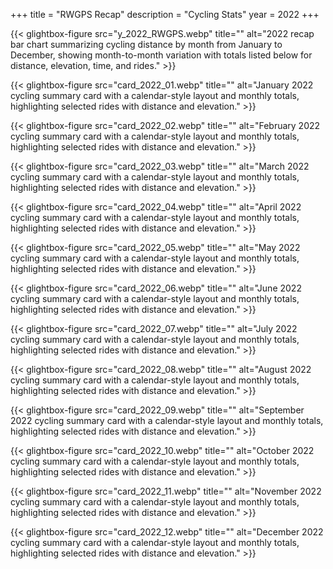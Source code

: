 +++
title = "RWGPS Recap"
description = "Cycling Stats"
year = 2022
+++


<div class="gallery-grid">
  
  {{< glightbox-figure src="y_2022_RWGPS.webp" title="" alt="2022 recap bar chart summarizing cycling distance by month from January to December, showing month-to-month variation with totals listed below for distance, elevation, time, and rides." >}}
  
  {{< glightbox-figure src="card_2022_01.webp" title="" alt="January 2022 cycling summary card with a calendar-style layout and monthly totals, highlighting selected rides with distance and elevation." >}}
  
  {{< glightbox-figure src="card_2022_02.webp" title="" alt="February 2022 cycling summary card with a calendar-style layout and monthly totals, highlighting selected rides with distance and elevation." >}}
  
  {{< glightbox-figure src="card_2022_03.webp" title="" alt="March 2022 cycling summary card with a calendar-style layout and monthly totals, highlighting selected rides with distance and elevation." >}}
  
  {{< glightbox-figure src="card_2022_04.webp" title="" alt="April 2022 cycling summary card with a calendar-style layout and monthly totals, highlighting selected rides with distance and elevation." >}}
  
  {{< glightbox-figure src="card_2022_05.webp" title="" alt="May 2022 cycling summary card with a calendar-style layout and monthly totals, highlighting selected rides with distance and elevation." >}}
  
  {{< glightbox-figure src="card_2022_06.webp" title="" alt="June 2022 cycling summary card with a calendar-style layout and monthly totals, highlighting selected rides with distance and elevation." >}}
  
  {{< glightbox-figure src="card_2022_07.webp" title="" alt="July 2022 cycling summary card with a calendar-style layout and monthly totals, highlighting selected rides with distance and elevation." >}}
  
  {{< glightbox-figure src="card_2022_08.webp" title="" alt="August 2022 cycling summary card with a calendar-style layout and monthly totals, highlighting selected rides with distance and elevation." >}}
  
  {{< glightbox-figure src="card_2022_09.webp" title="" alt="September 2022 cycling summary card with a calendar-style layout and monthly totals, highlighting selected rides with distance and elevation." >}}
  
  {{< glightbox-figure src="card_2022_10.webp" title="" alt="October 2022 cycling summary card with a calendar-style layout and monthly totals, highlighting selected rides with distance and elevation." >}}
  
  {{< glightbox-figure src="card_2022_11.webp" title="" alt="November 2022 cycling summary card with a calendar-style layout and monthly totals, highlighting selected rides with distance and elevation." >}}
  
  {{< glightbox-figure src="card_2022_12.webp" title="" alt="December 2022 cycling summary card with a calendar-style layout and monthly totals, highlighting selected rides with distance and elevation." >}}
  
</div>
